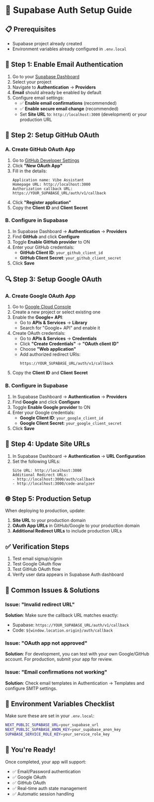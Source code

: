 # 🔐 Supabase Auth Setup Guide

## 📋 **Prerequisites**
- Supabase project already created
- Environment variables already configured in `.env.local`

## 🚀 **Step 1: Enable Email Authentication**

1. Go to your [Supabase Dashboard](https://supabase.com/dashboard)
2. Select your project
3. Navigate to **Authentication** → **Providers**
4. **Email** should already be enabled by default
5. Configure email settings:
   - ✅ **Enable email confirmations** (recommended)
   - ✅ **Enable secure email change** (recommended)
   - Set **Site URL** to: `http://localhost:3000` (development) or your production URL

## 🐙 **Step 2: Setup GitHub OAuth**

### A. Create GitHub OAuth App

1. Go to [GitHub Developer Settings](https://github.com/settings/developers)
2. Click **"New OAuth App"**
3. Fill in the details:
   ```
   Application name: Vibe Assistant
   Homepage URL: http://localhost:3000
   Authorization callback URL: https://YOUR_SUPABASE_URL/auth/v1/callback
   ```
4. Click **"Register application"**
5. Copy the **Client ID** and **Client Secret**

### B. Configure in Supabase

1. In Supabase Dashboard → **Authentication** → **Providers**
2. Find **GitHub** and click **Configure**
3. Toggle **Enable GitHub provider** to ON
4. Enter your GitHub credentials:
   - **GitHub Client ID**: `your_github_client_id`
   - **GitHub Client Secret**: `your_github_client_secret`
5. Click **Save**

## 🔍 **Step 3: Setup Google OAuth**

### A. Create Google OAuth App

1. Go to [Google Cloud Console](https://console.cloud.google.com/)
2. Create a new project or select existing one
3. Enable the **Google+ API**:
   - Go to **APIs & Services** → **Library**
   - Search for "Google+ API" and enable it
4. Create OAuth credentials:
   - Go to **APIs & Services** → **Credentials**
   - Click **"Create Credentials"** → **"OAuth client ID"**
   - Choose **"Web application"**
   - Add authorized redirect URIs:
     ```
     https://YOUR_SUPABASE_URL/auth/v1/callback
     ```
5. Copy the **Client ID** and **Client Secret**

### B. Configure in Supabase

1. In Supabase Dashboard → **Authentication** → **Providers**
2. Find **Google** and click **Configure**
3. Toggle **Enable Google provider** to ON
4. Enter your Google credentials:
   - **Google Client ID**: `your_google_client_id`
   - **Google Client Secret**: `your_google_client_secret`
5. Click **Save**

## 🔧 **Step 4: Update Site URLs**

1. In Supabase Dashboard → **Authentication** → **URL Configuration**
2. Set the following URLs:
   ```
   Site URL: http://localhost:3000
   Additional Redirect URLs: 
   - http://localhost:3000/auth/callback
   - http://localhost:3000/code-analyzer
   ```

## 🌐 **Step 5: Production Setup**

When deploying to production, update:

1. **Site URL** to your production domain
2. **OAuth App URLs** in GitHub/Google to your production domain
3. **Additional Redirect URLs** to include production URLs

## ✅ **Verification Steps**

1. Test email signup/signin
2. Test Google OAuth flow
3. Test GitHub OAuth flow
4. Verify user data appears in Supabase Auth dashboard

## 🚨 **Common Issues & Solutions**

### Issue: "Invalid redirect URL"
**Solution**: Make sure the callback URL matches exactly:
- Supabase: `https://YOUR_SUPABASE_URL/auth/v1/callback`
- Code: `${window.location.origin}/auth/callback`

### Issue: "OAuth app not approved"
**Solution**: For development, you can test with your own Google/GitHub account. For production, submit your app for review.

### Issue: "Email confirmations not working"
**Solution**: Check email templates in Authentication → Templates and configure SMTP settings.

## 📝 **Environment Variables Checklist**

Make sure these are set in your `.env.local`:
```bash
NEXT_PUBLIC_SUPABASE_URL=your_supabase_url
NEXT_PUBLIC_SUPABASE_ANON_KEY=your_supabase_anon_key
SUPABASE_SERVICE_ROLE_KEY=your_service_role_key
```

## 🎉 **You're Ready!**

Once completed, your app will support:
- ✅ Email/Password authentication
- ✅ Google OAuth
- ✅ GitHub OAuth
- ✅ Real-time auth state management
- ✅ Automatic session handling 